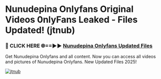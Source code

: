 # Nunudepina Onlyfans Original Videos 0nlyFans Leaked - Files Updated! (jtnub)

<h3>🔴 CLICK HERE 🌐==►► <a href="https://tinyurl.com/ehrbuxhb" rel="nofollow">Nunudepina Onlyfans Updated Files</a></h3>

Get Nunudepina Onlyfans and all content. Now you can access all videos and pictures of Nunudepina Onlyfans. New Updated Files 2025!

[![jtnub](https://i.imgur.com/lVYEuWS.gif)](https://tinyurl.com/ehrbuxhb)
